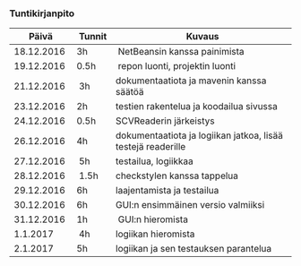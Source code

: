 ### Tuntikirjanpito
Päivä | Tunnit | Kuvaus
----- | ------ | ------
18.12.2016 | 3h | NetBeansin kanssa painimista
19.12.2016 | 0.5h | repon luonti, projektin luonti
21.12.2016 | 3h | dokumentaatiota ja mavenin kanssa säätöä
23.12.2016 | 2h | testien rakentelua ja koodailua sivussa
24.12.2016 | 0.5h | SCVReaderin järkeistys
26.12.2016 | 4h | dokumentaatiota ja logiikan jatkoa, lisää testejä readerille
27.12.2016 | 5h | testailua, logiikkaa
28.12.2016 | 1.5h | checkstylen kanssa tappelua
29.12.2016 | 6h | laajentamista ja testailua
30.12.2016 | 6h | GUI:n ensimmäinen versio valmiiksi
31.12.2016 | 1h | GUI:n hieromista
1.1.2017 | 4h | logiikan hieromista
2.1.2017 | 5h | logiikan ja sen testauksen parantelua

